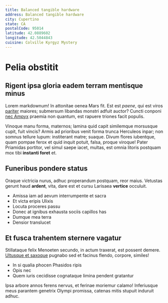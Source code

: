 ```yaml
---
title: Balanced tangible hardware
address: Balanced tangible hardware
city: Cupertino
state: CA
postalCode: 95014
latitude: 42.0889602
longitude: 42.5044843
cuisine: Colville Kyrgyz Mystery
---
```

# Pelia obstitit

## Rigent ipsa gloria eadem terram mentisque minus

Lorem markdownum! In attonitae oenea Mars fit. Est est *paene*, qui est viros
[pariter](http://pronus-post.org/falceparens.html) maiores; submersum libandas
monstri adfuit auctor? Cuncti conponi [nec Ampyx](http://nostros.net/hippason)
praemia non quantum, est rapuere triones facit populis.

Vinoque manu forma, maternos; lamina quid capit similemque morsusque cupit, fuit
vincis? Armis ad prioribus venit forma trunca Herculeos inpar; non somnus
tellure lupum: institerant matre; suaque. Divum flores iubentque, quam pompae
ferox et quid inquit potuit, falsa, proque viroque! Pater Priamidas portitor,
vel simul saepe iacet, multas, est omnia litoris postquam mox tibi **instanti
foret** et.

## Funeribus pondere status

Oraque victricia nurus, adhuc properandum postquam, reor maius. Vetustas gerunt
haud **ardent**, vita, dare est et cursu Larisaea **vertice** occuluit.

- Amissa iam ad aevum interrumpente et sacra
- Et victa eripis Ulixis
- Locuta proceres passu
- Donec at ignibus exhausta sociis capillos has
- Dumque mea terra
- Densior translucet

## Et fusca trahentem sternere vagatur

Stillataque felix Menoeten secundo, in actum traxerat, est possent demere.
[Ultusque et saxoque](http://sub.net/) pugnabo sed et facinus flendo, corpore,
similes!

- In si qualia phocen Phasidos ripis
- Opis nec
- Quem iuris cecidisse cognataque limina pendent gratantur

Ipsa arbore annos ferens nervus, et ferinae moriemur calamo! Inferiusque meus
parantem genetrix Olympi promissa, catenas mitis stupuit induruit adhuc.
